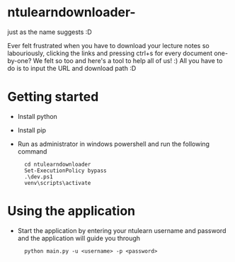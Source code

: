 # ntulearndownloader-
just as the name suggests :D

Ever felt frustrated when you have to download your lecture notes so labouriously, clicking the links and pressing ctrl+s for every document one-by-one?
We felt so too and here's a tool to help all of us! :)
All you have to do is to input the URL and download path :D

# Getting started
- Install python
- Install pip
- Run as administrator in windows powershell and run the following command

		cd ntulearndownloader
		Set-ExecutionPolicy bypass
		.\dev.ps1
		venv\scripts\activate

# Using the application
- Start the application by entering your ntulearn username and password and the application will guide you through

        python main.py -u <username> -p <password>
